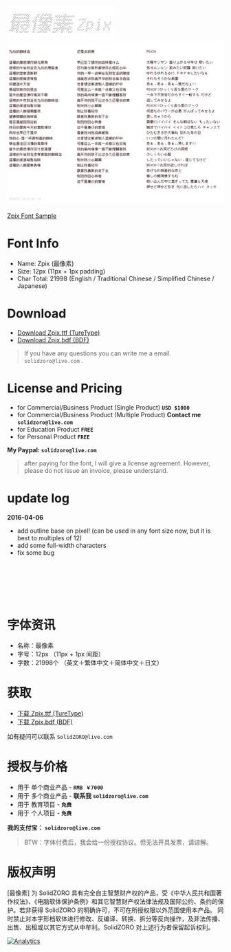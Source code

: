 <p>
  <img src="./assets/images/zpix_logo@2x.png?v=20190626" width="250" />
  <br>
  <img src="./assets/images/zpix_review@2x.png?v=20190626" width="800" />
  <br>
  <br>
   <a href="https://SolidZORO.github.io/zpix-pixel-font" target="_blank">Zpix Font Sample</a>
  <br>
</p>

Font Info
========

* Name: Zpix (最像素)
* Size: 12px (11px + 1px padding)
* Char Total: 21998 (English / Traditional Chinese / Simplified Chinese / Japanese)


Download
========

* [Download Zpix.ttf (TureType)](https://raw.githubusercontent.com/SolidZORO/zpix-pixel-font/master/dist/Zpix.ttf)
* [Download Zpix.bdf (BDF)](https://raw.githubusercontent.com/SolidZORO/zpix-pixel-font/master/src/Zpix.bdf)

> If you have any questions you can write me a email. `solidzoro@live.com` .


License and Pricing
========

* for Commercial/Business Product (Single Product) **`USD $1000`**
* for Commercial/Business Product (Multiple Product) **Contact me `solidzoro@live.com`**
* for Education Product **`FREE`**
* for Personal Product **`FREE`**

**My Paypal: `solidzoro@live.com`**

> after paying for the font, I will give a license agreement. However, please do not issue an invoice, please understand.


update log
========

**2016-04-06**
* add outline base on pixel! (can be used in any font size now, but it is best to multiples of 12)
* add some full-width characters
* fix some bug



<br>
<br>
<br>
<br>
<br>

字体资讯
========

* 名称：最像素
* 字号：12px （11px + 1px 间距）
* 字数：21998个 （英文＋繁体中文＋简体中文＋日文）



获取
========

* [下载 Zpix.ttf (TureType)](https://raw.githubusercontent.com/SolidZORO/zpix-pixel-font/master/dist/Zpix.ttf)
* [下载 Zpix.bdf (BDF)](https://raw.githubusercontent.com/SolidZORO/zpix-pixel-font/master/src/Zpix.bdf)


如有疑问可以联系 `SolidZORO@live.com`



授权与价格
========

* 用于 单个商业产品 - **`RMB ￥7000`**
* 用于 多个商业产品 -  **联系我 `solidzoro@live.com`**
* 用于 教育项目 - **`免费`**
* 用于 个人项目 - **`免费`**

**我的支付宝： `solidzoro@live.com`**

> BTW：字体付费后，我会给一份授权协议。但无法开具发票，请谅解。




版权声明
========

[最像素] 为 SolidZORO 具有完全自主智慧财产权的产品，受《中华人民共和国著作权法》、《电脑软体保护条例》和其它智慧财产权法律法规及国际公约、条约的保护。若非获得
SolidZORO 的明确许可，不可在所授权限以外范围使用本产品。 同时禁止对本字形档软体进行修改、反编译、转换、拆分等反向操作，及非法传播、出售、出租或以其它方式从中牟利。SolidZORO
对上述行为者保留起诉权利。






[![Analytics](https://ga-beacon.appspot.com/UA-25110926-4/github-zpix-pixel-font?pixel)](https://github.com/igrigorik/ga-beacon)


